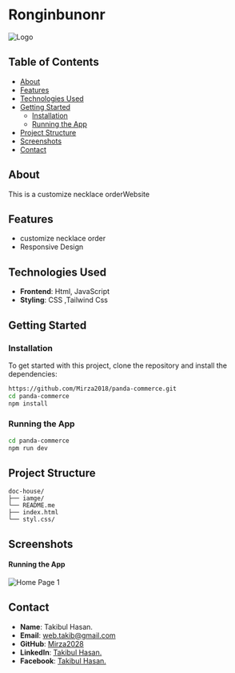 # **Ronginbunonr**

![Logo](https://i.ibb.co/4Phssk0/Screenshot-2024-08-22-010252.png) 

## **Table of Contents**

- [About](#about)
- [Features](#features)
- [Technologies Used](#technologies-used)
- [Getting Started](#getting-started)
  - [Installation](#installation)
  - [Running the App](#running-the-app)
- [Project Structure](#project-structure)
- [Screenshots](#screenshots)
- [Contact](#contact)

## **About**

This is a customize necklace orderWebsite

## **Features**

- customize necklace order
- Responsive Design


## **Technologies Used**

- **Frontend**: Html, JavaScript
- **Styling**: CSS ,Tailwind Css


## **Getting Started**

### **Installation**

To get started with this project, clone the repository and install the dependencies:

```bash
https://github.com/Mirza2018/panda-commerce.git
cd panda-commerce
npm install
```

### **Running the App**
```bash
cd panda-commerce
npm run dev
```

## **Project Structure**

```plaintext
doc-house/
├── iamge/        
└── README.me
├── index.html
└── styl.css/ 

```


## **Screenshots**

#### **Running the App**
![Home Page 1](https://i.ibb.co/4Phssk0/Screenshot-2024-08-22-010252.png) 


## **Contact**





- **Name**: Takibul Hasan.
- **Email**: [web.takib@gmail.com](https://mail.google.com/mail/u/0/?fs=1&to=web.takib@gmail.com&tf=cm)
- **GitHub**: [Mirza2028](https://github.com/Mirza2018)
- **LinkedIn**: [Takibul Hasan.](https://www.linkedin.com/in/takibul-hasan-619389242/)
- **Facebook**: [Takibul Hasan.](https://www.facebook.com/takibul.hassan.56)
